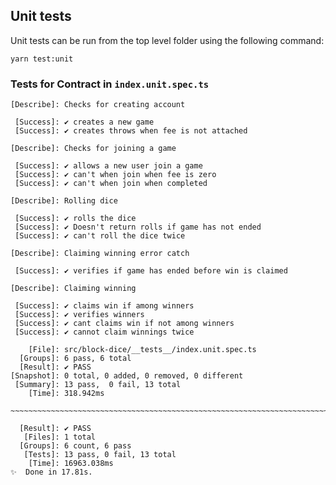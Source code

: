 ## Unit tests

Unit tests can be run from the top level folder using the following command:

```
yarn test:unit
```

### Tests for Contract in `index.unit.spec.ts`


```
[Describe]: Checks for creating account

 [Success]: ✔ creates a new game
 [Success]: ✔ creates throws when fee is not attached

[Describe]: Checks for joining a game

 [Success]: ✔ allows a new user join a game
 [Success]: ✔ can't when join when fee is zero
 [Success]: ✔ can't when join when completed

[Describe]: Rolling dice

 [Success]: ✔ rolls the dice
 [Success]: ✔ Doesn't return rolls if game has not ended
 [Success]: ✔ can't roll the dice twice

[Describe]: Claiming winning error catch

 [Success]: ✔ verifies if game has ended before win is claimed

[Describe]: Claiming winning

 [Success]: ✔ claims win if among winners
 [Success]: ✔ verifies winners
 [Success]: ✔ cant claims win if not among winners
 [Success]: ✔ cannot claim winnings twice

    [File]: src/block-dice/__tests__/index.unit.spec.ts
  [Groups]: 6 pass, 6 total
  [Result]: ✔ PASS
[Snapshot]: 0 total, 0 added, 0 removed, 0 different
 [Summary]: 13 pass,  0 fail, 13 total
    [Time]: 318.942ms

~~~~~~~~~~~~~~~~~~~~~~~~~~~~~~~~~~~~~~~~~~~~~~~~~~~~~~~~~~~~~~~~~~~~~~~~~~~~~~~~

  [Result]: ✔ PASS
   [Files]: 1 total
  [Groups]: 6 count, 6 pass
   [Tests]: 13 pass, 0 fail, 13 total
    [Time]: 16963.038ms
✨  Done in 17.81s.
```
